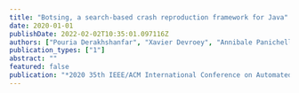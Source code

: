 ```yaml
---
title: "Botsing, a search-based crash reproduction framework for Java"
date: 2020-01-01
publishDate: 2022-02-02T10:35:01.097116Z
authors: ["Pouria Derakhshanfar", "Xavier Devroey", "Annibale Panichella", "Andy Zaidman", "Arie Van Deursen"]
publication_types: ["1"]
abstract: ""
featured: false
publication: "*2020 35th IEEE/ACM International Conference on Automated Software Engineering (ASE)*"
---
```


